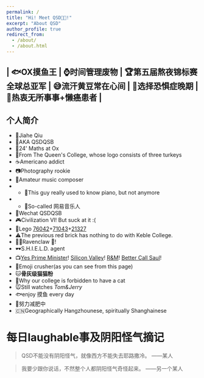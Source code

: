 ```yaml
---
permalink: /
title: "Hi! Meet QSD😵‍💫!"
excerpt: "About QSD"
author_profile: true
redirect_from: 
  - /about/
  - /about.html
---
```


| 🐟OX摸鱼王 | ⌚️时间管理废物 | 🏆第五届熬夜锦标赛全球总亚军 | 😅流汗黄豆常在心间 | 🚦选择恐惧症晚期 | 🤤热衷无所事事+懒癌患者 |
------

## 个人简介

 - 🤖Jiahe Qiu
 - 🤨AKA QSDQSB
 - 🔬24' Maths at Ox
 - 🦃From The Queen's College, whose logo consists of three turkeys
 - ☕️Americano addict
 - 📷Photography rookie
 - 🎸Amateur music composer
 - - 🎹This guy really used to know piano, but not anymore
 - - 🎻So-called 网易音乐人
 - 📱Wechat QSDQSB
 - 🎮Civilization VI! But suck at it :(
 - 🧱Lego [76042](https://www.lego.com/en-gb/product/the-shield-helicarrier-76042)+[71043](https://www.lego.com/en-gb/product/hogwarts-castle-71043)+[21327](https://www.lego.com/en-gb/product/typewriter-21327)
 - ⚠️The previous red brick has nothing to do with Keble College.
 - 🧙‍♂️Ravenclaw 🦅!
 - 🕶S.H.I.E.L.D. agent
 - 📺[Yes Prime Minister](https://www.imdb.com/title/tt0086831/)! [Silicon Valley](https://www.imdb.com/title/tt2575988/)! [R&M](https://www.imdb.com/title/tt2861424/)! [Better Call Saul](https://www.imdb.com/title/tt3032476/)!
 - 👾Emoji crusher(as you can see from this page)
 - 🐱**骨灰级猫猫粉**
 - 🤬Why our college is forbidden to have a cat
 - 🐭Still watches *Tom&Jerry*
 - 🐟enjoy 摸鱼 every day
 - 🏃努力减肥中
 - 🇨🇳Geographically Hangzhounese, spiritually Shanghainese




每日laughable事及阴阳怪气摘记
=====
> QSD不能没有阴阳怪气，就像西方不能失去耶路撒冷。   ——某人

> 我要少跟你说话，不然整个人都阴阳怪气奇怪起来。    ——另一个某人


